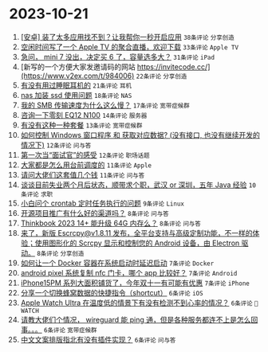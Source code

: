 # 2023-10-21

1. [[安卓] 装了太多应用找不到？让我帮你一秒开启应用](https://www.v2ex.com/t/983972) `38条评论` `分享创造`
1. [空闲时间写了一个 Apple TV 的聚合直播，欢迎下载](https://www.v2ex.com/t/984001) `33条评论` `Apple TV`
1. [急问， mini 7 没出，决定买 6 了，容量选多大？](https://www.v2ex.com/t/983973) `31条评论` `iPad`
1. [新写的一个方便大家发邀请码的网站 https://invitecode.cc/](https://www.v2ex.com/t/984006) `22条评论` `分享创造`
1. [有没有用过睡眠耳机的](https://www.v2ex.com/t/983996) `21条评论` `耳机`
1. [nas 加装 ssd 使用问题](https://www.v2ex.com/t/983977) `18条评论` `NAS`
1. [我的 SMB 传输速度为什么这么慢？](https://www.v2ex.com/t/983981) `17条评论` `宽带症候群`
1. [咨询一下零刻 EQ12 N100](https://www.v2ex.com/t/983987) `14条评论` `服务器`
1. [有没有这种一种套餐](https://www.v2ex.com/t/984000) `13条评论` `宽带症候群`
1. [如何控制 Windows 窗口程序 和 获取对应数据? (没有接口, 也没有继续开发的情况下)](https://www.v2ex.com/t/984002) `12条评论` `问与答`
1. [第一次当“面试官”的感受](https://www.v2ex.com/t/983978) `12条评论` `职场话题`
1. [大家都是怎么用台前调度的](https://www.v2ex.com/t/984025) `11条评论` `Apple`
1. [请问大佬们这套值几个钱](https://www.v2ex.com/t/983993) `11条评论` `问与答`
1. [谈谈目前失业两个月后状态，顺带求个职，武汉 or 深圳，五年 Java 经验](https://www.v2ex.com/t/983975) `10条评论` `求职`
1. [小白问个 crontab 定时任务执行的问题](https://www.v2ex.com/t/984021) `9条评论` `Linux`
1. [开源项目推广有什么好的渠道吗？](https://www.v2ex.com/t/984005) `8条评论` `问与答`
1. [Thinkbook 2023 14+ 能升级 64G 内存么？](https://www.v2ex.com/t/983989) `8条评论` `问与答`
1. [来了，新版 Escrcpy@v1.8.11 发布，全平台支持与高级定制功能，不一样的体验；使用图形化的 Scrcpy 显示和控制您的 Android 设备，由 Electron 驱动。](https://www.v2ex.com/t/983979) `8条评论` `分享创造`
1. [如何让一个 Docker 容器在系统启动时延迟启动](https://www.v2ex.com/t/984031) `7条评论` `Docker`
1. [android pixel 系统复制 nfc 门卡，哪个 app 比较好？](https://www.v2ex.com/t/983997) `7条评论` `Android`
1. [iPhone15PM 系列大面积铺货了，今年双十一有可能有优惠](https://www.v2ex.com/t/983986) `7条评论` `iPhone`
1. [分享一个切换蜂窝数据的快捷指令（shortcut）](https://www.v2ex.com/t/984023) `6条评论` `iOS`
1. [Apple Watch Ultra 在温度低的情景下有没有检测不到心率的情况？](https://www.v2ex.com/t/983983) `6条评论` ` WATCH`
1. [请教大佬们个情况， wireguard 能 ping 通，但是各种服务都连不上是怎么回事。。。](https://www.v2ex.com/t/983976) `6条评论` `宽带症候群`
1. [中文文案排版指北有没有插件实现？](https://www.v2ex.com/t/983968) `6条评论` `问与答`
